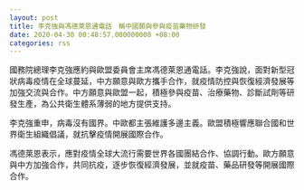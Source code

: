 ```yaml
---
layout: post
title: 李克強與馮德萊恩通電話　稱中國願與參與疫苗藥物研發
date: 2020-04-30 00:48:57.000000000 +08:00
categories: rss
---
```


國務院總理李克強應約與歐盟委員會主席馮德萊恩通電話。李克強說，面對新型冠狀病毒疫情在全球蔓延，中方願意與歐方攜手合作，就疫情防控與恢復經濟發展等加強交流與合作。中方願意與歐盟一起，積極參與疫苗、治療藥物、診斷試劑等研發生產，為公共衛生體系薄弱的地方提供支持。

李克強重申，病毒沒有國界。中歐都主張維護多邊主義。歐盟積極響應聯合國和世界衛生組織倡議，就抗擊疫情開展國際合作。

馮德萊恩表示，應對疫情全球大流行需要世界各國團結合作、協調行動。歐方願意與中方加強合作，共同抗疫，逐步恢復經濟發展，並就疫苗、藥品研發等開展國際合作。
　
